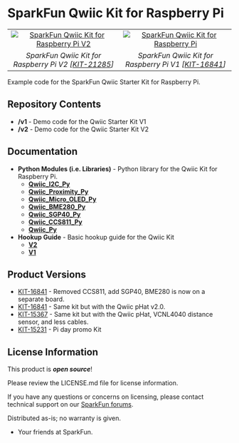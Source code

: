 SparkFun Qwiic Kit for Raspberry Pi
========================================

<table class="table table-hover table-striped table-bordered">
  <tr align="center">
   <td><a href="https://www.sparkfun.com/products/21285"><img src="https://cdn.sparkfun.com//assets/parts/2/1/0/6/9/21285-_KIT_SparkFun_Qwiic_Starter_Kit-_01.jpg" alt="SparkFun Qwiic Kit for Raspberry Pi V2"></a></td>
   <td><a href="https://www.sparkfun.com/products/16841"><img src="https://cdn.sparkfun.com//assets/parts/1/5/7/6/5/16841-SparkFun_Qwiic_Starter_Kit_for_Raspberry_Pi-02.jpg" alt="SparkFun Qwiic Kit for Raspberry Pi"></a></td>
  </tr>
  <tr align="center">
   <td><i>SparkFun Qwiic Kit for Raspberry Pi V2 [<a href="https://www.sparkfun.com/products/21285">KIT-21285</a>]</i></td>
   <td><i> SparkFun Qwiic Kit for Raspberry Pi V1 [<a href="https://www.sparkfun.com/products/16841">KIT-16841</a>]</i></td>
  </tr>
</table>

Example code for the SparkFun Qwiic Starter Kit for Raspberry Pi. 

Repository Contents
-------------------
* **/v1** - Demo code for the Qwiic Starter Kit V1
* **/v2** - Demo code for the Qwiic Starter Kit V2

Documentation
--------------
* **Python Modules (i.e. Libraries)** - Python library for the Qwiic Kit for Raspberry Pi.
   * **[Qwiic_I2C_Py](https://github.com/sparkfun/Qwiic_I2C_Py)**
   * **[Qwiic_Proximity_Py](https://github.com/sparkfun/Qwiic_Proximity_Py)**
   * **[Qwiic_Micro_OLED_Py](https://github.com/sparkfun/Qwiic_Micro_OLED_Py)**
   * **[Qwiic_BME280_Py](https://github.com/sparkfun/Qwiic_BME280_Py)**
   * **[Qwiic_SGP40_Py](https://github.com/sparkfun/Qwiic_SGP40_Py)**
   * **[Qwiic_CCS811_Py](https://github.com/sparkfun/Qwiic_CCS811_Py)**
   * **[Qwiic_Py](https://github.com/sparkfun/Qwiic_Py)**
* **Hookup Guide** - Basic hookup guide for the Qwiic Kit 
  * **[V2](https://learn.sparkfun.com/tutorials/qwiic-kit-for-raspberry-pi-v2-hookup-guide)**
  * **[V1](https://learn.sparkfun.com/tutorials/qwiic-kit-for-raspberry-pi-hookup-guide)**
  

Product Versions
----------------

* [KIT-16841](https://www.sparkfun.com/products/21285) - Removed CCS811, add SGP40, BME280 is now on a separate board. 
* [KIT-16841](https://www.sparkfun.com/products/16841) - Same kit but with the Qwiic pHat v2.0.
* [KIT-15367](https://www.sparkfun.com/products/15367) - Same kit but with the Qwiic pHat, VCNL4040 distance sensor, and less cables. 
* [KIT-15231](https://www.sparkfun.com/products/retired/15231) - Pi day promo Kit
  
License Information
-------------------

This product is _**open source**_! 

Please review the LICENSE.md file for license information. 

If you have any questions or concerns on licensing, please contact technical support on our [SparkFun forums](https://forum.sparkfun.com/viewforum.php?f=152).

Distributed as-is; no warranty is given.

- Your friends at SparkFun.

_<COLLABORATION CREDIT>_
